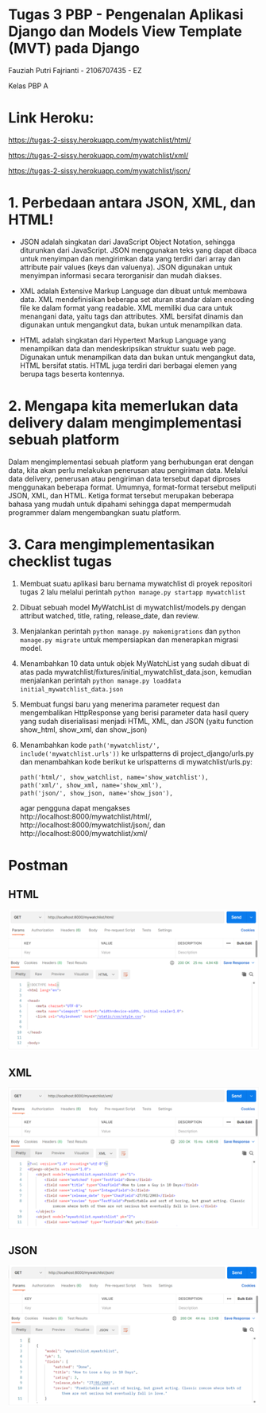 # Tugas 3 PBP - Pengenalan Aplikasi Django dan Models View Template (MVT) pada Django

Fauziah Putri Fajrianti - 2106707435 - EZ

Kelas PBP A

# Link Heroku: 
https://tugas-2-sissy.herokuapp.com/mywatchlist/html/

https://tugas-2-sissy.herokuapp.com/mywatchlist/xml/

https://tugas-2-sissy.herokuapp.com/mywatchlist/json/ 


# 1. Perbedaan antara JSON, XML, dan HTML!
    
- JSON adalah singkatan dari JavaScript Object Notation, sehingga diturunkan dari JavaScript. JSON menggunakan teks yang dapat dibaca untuk menyimpan dan mengirimkan data yang terdiri dari array dan attribute pair values (keys dan valuenya). JSON digunakan untuk menyimpan informasi secara terorganisir dan mudah diakses.

- XML adalah Extensive Markup Language dan dibuat untuk membawa data. XML mendefinisikan beberapa set aturan standar dalam encoding file ke dalam format yang readable. XML memiliki dua cara untuk menangani data, yaitu tags dan attributes. XML bersifat dinamis dan digunakan untuk mengangkut data, bukan untuk menampilkan data.

- HTML adalah singkatan dari Hypertext Markup Language yang menampilkan data dan mendeskripsikan struktur suatu web page. Digunakan untuk menampilkan data dan bukan untuk mengangkut data, HTML bersifat statis. HTML juga terdiri dari berbagai elemen yang berupa tags beserta kontennya.


# 2. Mengapa kita memerlukan data delivery dalam mengimplementasi sebuah platform
Dalam mengimplementasi sebuah platform yang berhubungan erat dengan data, kita akan perlu melakukan penerusan atau pengiriman data. Melalui data delivery, penerusan atau pengiriman data tersebut dapat diproses menggunakan beberapa format. Umumnya, format-format tersebut meliputi JSON, XML, dan HTML. Ketiga format tersebut merupakan beberapa bahasa yang mudah untuk dipahami sehingga dapat mempermudah programmer dalam mengembangkan suatu platform.


# 3. Cara mengimplementasikan checklist tugas   
1) Membuat suatu aplikasi baru bernama mywatchlist di proyek repositori tugas 2 lalu melalui perintah `python manage.py startapp mywatchlist`

2) Dibuat sebuah model MyWatchList di mywatchlist/models.py dengan attribut watched, title, rating, release_date, dan review. 

3) Menjalankan perintah ` python manage.py makemigrations ` dan ` python manage.py migrate ` untuk mempersiapkan dan menerapkan migrasi model.

4) Menambahkan 10 data untuk objek MyWatchList yang sudah dibuat di atas pada mywatchlist/fixtures/initial_mywatchlist_data.json, kemudian menjalankan perintah ` python manage.py loaddata initial_mywatchlist_data.json `

5) Membuat fungsi baru yang menerima parameter request dan mengembalikan HttpResponse yang berisi parameter data hasil query yang sudah diserialisasi menjadi HTML, XML, dan JSON (yaitu function show_html, show_xml, dan show_json)

6) Menambahkan kode ` path('mywatchlist/', include('mywatchlist.urls')) ` ke urlspatterns di project_django/urls.py dan menambahkan kode berikut ke urlspatterns di mywatchlist/urls.py:
    ```
    path('html/', show_watchlist, name='show_watchlist'),
    path('xml/', show_xml, name='show_xml'),
    path('json/', show_json, name='show_json'), 
    ```
    agar pengguna dapat mengakses http://localhost:8000/mywatchlist/html/, http://localhost:8000/mywatchlist/json/, dan http://localhost:8000/mywatchlist/xml/


# Postman
## HTML
![Gambar]('../../postmanhtml.png?raw=true')

## XML
![Gambar]('../../postmanxml.png?raw=true')

## JSON
![Gambar]('../../postmanjson.png?raw=true')
